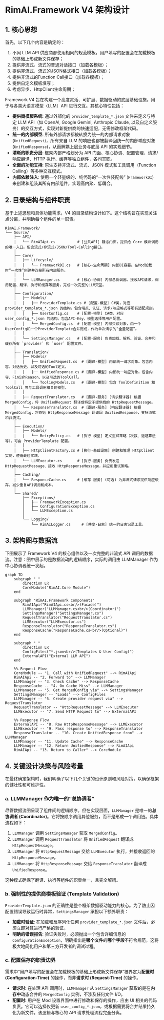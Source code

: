 # RimAI.Framework V4 架构设计

## 1. 核心思想

首先，以下几个内容是确定的：

1. 不同 LLM API 供应商都使用相同的规范模板，用户填写的配置会在加载模板的基础上形成新文件保存；
2. 提供非流式、流式的普通对话接口（加载各模板）；
3. 提供非流式、流式的JSON格式接口（加载各模板）；
4. 提供非流式的Function Call接口（加载各模板）；
5. 提供自定义模板填写；
6. 考虑异步、HttpClient生命周期；

Framework V4 旨在构建一个高度灵活、可扩展、数据驱动的底层基础设施，用于与各类大语言模型（LLM）API 进行交互。其核心特性包括：

*   **提供商模板系统**: 通过外部化的 `provider_template_*.json` 文件来定义与特定 LLM API（如 OpenAI, Google Gemini, Anthropic Claude, 以及自定义服务）的交互方式，实现对新提供商的快速适配，无需修改框架代码。
*   **统一的内部模型**: 所有外部请求都被转换为统一的内部请求对象 (`UnifiedRequest`)，所有来自 LLM 的响应也都被翻译回统一的内部响应对象 (`UnifiedResponse`)，从而解耦上层业务与底层 API 的实现细节。
*   **清晰的职责分层**: 框架内部严格划分为 API 门面、核心协调、配置管理、请求/响应翻译、HTTP 执行、缓存等独立组件，各司其职。
*   **全面的功能支持**: 原生支持非流式、流式、JSON 模式和工具调用（Function Calling）等多种交互模式。
*   **内部依赖注入**: 使用一个轻量级的、纯代码的“一次性装配线” (`FrameworkDI`) 来创建和组装其所有内部组件，实现高内聚、低耦合。

## 2. 目录结构与组件职责

基于上述思想和具体功能需求，V4 的目录结构设计如下。这个结构旨在实现关注点分离，并明确每个组件的单一职责。

```
RimAI.Framework/
└── Source/
    ├── API/
    │   └── RimAIApi.cs          # [公共API] 静态门面，提供给 Core 模块调用的唯一入口。包含流式/非流式/JSON/Tool-Calling接口。
    │
    ├── Core/
    │   ├── Lifecycle/
    │   │   └── FrameworkDI.cs   # [核心-生命周期] 内部DI容器。在Mod加载时“一次性”创建并连接所有内部服务。
    │   │
    │   └── LLMManager.cs        # [核心-协调] 内部总协调器。接收API请求，调用配置、翻译、执行和缓存等服务，完成一次完整的LLM交互。
    │
    ├── Configuration/
    │   ├── Models/
    │   │   ├── ProviderTemplate.cs # [配置-模型] C#类，对应 provider_template_*.json 的结构。包含端点、认证、请求/响应格式等所有适配规则。
    │   │   ├── UserConfig.cs    # [配置-模型] C#类，对应 user_config_*.json 的结构。包含API-Key、模型选择等用户配置。
    │   │   └── MergedConfig.cs  # [配置-模型] 内部只读对象，由一个UserConfig和一个ProviderTemplate合并而成，作为单次请求的“全量配置”。
    │   │
    │   └── SettingsManager.cs   # [配置-服务] 负责加载、解析、验证、合并和缓存所有 `provider` 和 `user` 配置文件。
    │
    ├── Translation/
    │   ├── Models/
    │   │   ├── UnifiedRequest.cs  # [翻译-模型] 内部统一请求对象。包含内容、对话历史、以及可选的Tool定义。
    │   │   ├── UnifiedResponse.cs # [翻译-模型] 内部统一响应对象。包含内容、FinishReason、以及可选的ToolCall。
    │   │   └── ToolingModels.cs   # [翻译-模型] 包含 ToolDefinition 和 ToolCall 等与工具调用相关的模型。
    │   │
    │   ├── RequestTranslator.cs   # [翻译-服务] (请求翻译器) 根据 MergedConfig，将 UnifiedRequest 翻译成特定于提供商的 HttpRequestMessage。
    │   └── ResponseTranslator.cs  # [翻译-服务] (响应翻译器) 根据 MergedConfig，将原始 HttpResponseMessage 翻译回 UnifiedResponse，支持流式和非流式。
    │
    ├── Execution/
    │   ├── Models/
    │   │   └── RetryPolicy.cs   # [执行-模型] 定义重试策略（次数、退避算法等），可由 ProviderTemplate 配置。
    │   │
    │   ├── HttpClientFactory.cs # [执行-基础设施] 创建和管理 HttpClient 实例，遵循最佳实践。
    │   └── LLMExecutor.cs       # [执行-服务] 负责发送 HttpRequestMessage、接收 HttpResponseMessage，并应用重试策略。
    │
    ├── Caching/
    │   └── ResponseCache.cs     # [缓存-服务] (可选) 为非流式请求提供响应缓存，减少重复API调用和成本。
    │
    └── Shared/
        ├── Exceptions/
        │   ├── FrameworkException.cs
        │   ├── ConfigurationException.cs
        │   └── LLMException.cs
        │
        └── Logging/
            └── RimAILogger.cs     # [共享-日志] 统一的日志记录工具。
```

## 3. 架构图与数据流

下图展示了 Framework V4 的核心组件以及一次完整的非流式 API 调用的数据流。注意：图中展示的是数据流动的逻辑顺序，实际的调用由 LLMManager 作为中心协调者统一发起。

```mermaid
graph TD
    subgraph " "
        direction LR
        CoreModule("RimAI.Core Module")
    end

    subgraph "RimAI.Framework Components"
        RimAIApi("RimAIApi.cs<br/>(Facade)")
        LLMManager("LLMManager.cs<br/>(Coordinator)")
        SettingsManager("SettingsManager.cs")
        RequestTranslator("RequestTranslator.cs")
        LLMExecutor("LLMExecutor.cs")
        ResponseTranslator("ResponseTranslator.cs")
        ResponseCache("ResponseCache.cs<br/>(Optional)")
    end

    subgraph " "
        direction LR
        ConfigFiles("*.json<br/>(Templates & User Config)")
        ExternalAPI("External LLM API")
    end

    %% Request Flow
    CoreModule -- "1. Call with UnifiedRequest" --> RimAIApi
    RimAIApi -- "2. Forward to" --> LLMManager
    LLMManager -- "3. Check Cache" --> ResponseCache
    ResponseCache -- "4. On Cache Miss" --> LLMManager
    LLMManager -- "5. Get MergedConfig via" --> SettingsManager
    SettingsManager -- "Loads" --> ConfigFiles
    LLMManager -- "6. Create provider request via" --> RequestTranslator
    RequestTranslator -- "HttpRequestMessage" --> LLMExecutor
    LLMExecutor -- "7. Send HTTP Request to" --> ExternalAPI

    %% Response Flow
    ExternalAPI -- "8. Raw HttpResponseMessage" --> LLMExecutor
    LLMExecutor -- "9. Pass response to" --> ResponseTranslator
    ResponseTranslator -- "10. Create UnifiedResponse from" --> LLMManager
    LLMManager -- "11. Update Cache" --> ResponseCache
    LLMManager -- "12. Return UnifiedResponse" --> RimAIApi
    RimAIApi -- "13. Return to Caller" --> CoreModule
```

## 4. 关键设计决策与风险考量

在最终确定架构时，我们明确了以下几个关键的设计原则和风险对策，以确保框架的健壮性和可维护性。

### a. LLMManager 作为唯一的“总协调者”

尽管数据流图呈现了组件间的逻辑顺序，但在实现层面，`LLMManager` 是唯一的**总协调者 (Coordinator)**。它将按顺序调用其他服务，而不是形成一个调用链。具体流程如下：

1.  `LLMManager` 调用 `SettingsManager` 获取 `MergedConfig`。
2.  `LLMManager` 调用 `RequestTranslator` 将 `UnifiedRequest` 翻译成 `HttpRequestMessage`。
3.  `LLMManager` 将 `HttpRequestMessage` 交给 `LLMExecutor` 执行，并接收返回的 `HttpResponseMessage`。
4.  `LLMManager` 将 `HttpResponseMessage` 交给 `ResponseTranslator` 翻译成 `UnifiedResponse`。

这种模式确保了翻译、执行等组件的职责单一，且完全解耦。

### b. 强制性的提供商模板验证 (Template Validation)

`ProviderTemplate.json` 的正确性是整个框架数据驱动能力的核心。为了防止因配置错误导致运行时异常，`SettingsManager` 承担以下额外职责：

*   **加载时验证**: 在加载和反序列化任何 `provider_template_*.json` 文件后，必须立即对其进行严格的验证。
*   **明确的错误报告**: 验证失败时，必须抛出一个包含详细信息的 `ConfigurationException`，明确指出是**哪个文件**的**哪个字段**不符合规范。这将极大地简化用户和第三方开发者的调试过程。

### c. 配置保存的职责边界

需求中“用户填写的配置会在加载模板的基础上形成新文件保存”被界定为**配置时 (Configuration-Time)** 的操作，而非**请求时 (Request-Time)** 的操作。

*   **请求时**: 在处理 API 调用时，`LLMManager` 从 `SettingsManager` 获取的是在**内存中**动态合并的 `MergedConfig` 实例，不涉及任何文件 I/O。
*   **配置时**: 用户在 Mod 设置界面中进行修改和保存的操作，应由 UI 相关的代码负责。它可以选择仅更新 `user_config_*.json`，或根据需要将合并结果持久化为新文件。该逻辑与核心的 API 请求处理流程完全分离。
